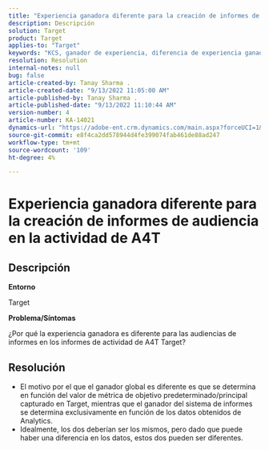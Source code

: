 ```yaml
---
title: "Experiencia ganadora diferente para la creación de informes de audiencia en la actividad de A4T"
description: Descripción
solution: Target
product: Target
applies-to: "Target"
keywords: "KCS, ganador de experiencia, diferencia de experiencia ganadora"
resolution: Resolution
internal-notes: null
bug: false
article-created-by: Tanay Sharma .
article-created-date: "9/13/2022 11:05:00 AM"
article-published-by: Tanay Sharma .
article-published-date: "9/13/2022 11:10:44 AM"
version-number: 4
article-number: KA-14021
dynamics-url: "https://adobe-ent.crm.dynamics.com/main.aspx?forceUCI=1&pagetype=entityrecord&etn=knowledgearticle&id=9227aee8-5333-ed11-9db1-002248086735"
source-git-commit: e8f4ca2dd578944d4fe399074fab461de88ad247
workflow-type: tm+mt
source-wordcount: '109'
ht-degree: 4%

---
```


# Experiencia ganadora diferente para la creación de informes de audiencia en la actividad de A4T

## Descripción


<b>Entorno</b>

Target



<b>Problema/Síntomas</b>

¿Por qué la experiencia ganadora es diferente para las audiencias de informes en los informes de actividad de A4T Target?




## Resolución


- El motivo por el que el ganador global es diferente es que se determina en función del valor de métrica de objetivo predeterminado/principal capturado en Target, mientras que el ganador del sistema de informes se determina exclusivamente en función de los datos obtenidos de Analytics.
- Idealmente, los dos deberían ser los mismos, pero dado que puede haber una diferencia en los datos, estos dos pueden ser diferentes.



